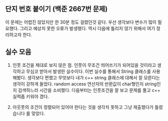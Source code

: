 ## 단지 번호 붙이기 (백준 2667번 문제)

이 문제는 어렵진 않았지만 한 30분 정도 걸렸던것 같다. 우선 생각보다 변수가 많이 필요했다. 그리고 예상치 못한 오류가 발생했다. 역시 다음에 틀리지 않기 위해서 여기 정리하고자 한다.

## 실수 모음
1. 인풋 조건을 제대로 보지 않은 점. 인풋이 무조건 띄어쓰기가 되어있을 것이라고 생각하고 무심코 받아서 발생한 실수이다. 이번 실수를 통해서 String 클래스를 사용해봤다. 생각보다 편했고 무엇보다 내가 c++ string 클래스에 대해서 잘 모른다는 생각이 강하게 들었다. random access 연산자의 반환값이 char형인지 string인지 검색하느라 시간을 소비했다. 다음부터는 인풋조건을 잘 보고 문제를 풀고 c++ 실력좀 키워야 겠다.

2. 아웃풋의 조건이 정렬되어 있어야 한다는 것을 생각치 못하고 그냥 제출했다가 틀렸습니다 를 맞았다. 
